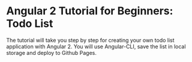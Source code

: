 # Angular 2 Tutorial for Beginners: Todo List

The tutorial will take you step by step for creating your own todo list application with Angular 2. You will use Angular-CLI, save the list in local storage and deploy to Github Pages.
